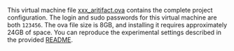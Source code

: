 This virtual machine file [xxx_aritifact.ova](https://drive.google.com/file/d/1PLhUYHX1xf3-afsLcGS1RP7cyV2PK_tJ/view?usp=sharing) contains the complete project configuration. The login and sudo passwords for this virtual machine are both `123456`. The ova file size is 8GB, and installing it requires approximately 24GB of space. You can reproduce the experimental settings described in the provided [README](https://github.com/projectforpaper70/paper70_cp/blob/main/FloatMIPVerify/README.md).
